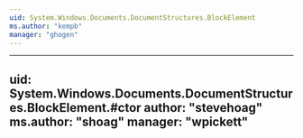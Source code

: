 ```yaml
---
uid: System.Windows.Documents.DocumentStructures.BlockElement
ms.author: "kempb"
manager: "ghogen"
---
```


---
uid: System.Windows.Documents.DocumentStructures.BlockElement.#ctor
author: "stevehoag"
ms.author: "shoag"
manager: "wpickett"
---

